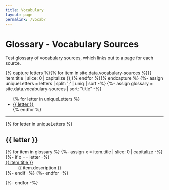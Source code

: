 ```yaml
---
title: Vocabulary
layout: page
permalink: /vocab/
---
```


# Glossary - Vocabulary Sources

Test glossary of vocabulary sources, which links out to a page for each source.

{% capture letters %}{% for item in site.data.vocabulary-sources %}{{ item.title | slice: 0 | capitalize }};{% endfor %}{% endcapture %}
{%- assign uniqueLetters = letters | split: ';' | uniq | sort -%}
{%- assign glossary = site.data.vocabulary-sources | sort: "title" -%}

<ul class="list-inline">
{% for letter in uniqueLetters %}
<li class="list-inline-item h2"><a href="#{{ letter }}">{{ letter }}</a></li>
{% endfor %}
</ul>
<hr>

<div>

{% for letter in uniqueLetters %}
<h2 class="pt-4" id="{{ letter }}">{{ letter }}</h2>

<dl id="glossary-list">
{% for item in glossary %}
{%- assign x = item.title | slice: 0 | capitalize -%}
{%- if x == letter -%}
    <dt class="glossary-def"><a href="{{ '/vocab/' | append: item.objectid | append: '.html' | relative_url }}">
    {{ item.title }}</a></dt> 
    <dd>{{ item.description }}</dd>
{%- endif -%}
{%- endfor -%}
</dl>

{%- endfor -%}
</div>
